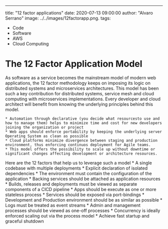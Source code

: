---
title: "12 factor applications"
date: 2020-07-13 09:00:00
author: "Alvaro Serrano"
image: ../../images/12factorapp.png.
tags:
  - Code
  - Software
  - AWS
  - Cloud Computing

# The 12 Factor Application Model

As software as a service becomes the mainstream model of modern web applications, the 12 factor methodology keeps on imposing its logic on distributed systems and microservices architectures. This model has been such a key contribution for distributed systems, service mesh and cloud computing with microservices implementations. Every developer and cloud architect will benefit from knowing the underlying principles behind this model.

    * Automation through declarative (you decide what resourcesto use and how to manage them) helps to minimize time and cost for new developers joining the organization or project
    * Web apps should enforce portability by keeping the underlying server Operating System as clean as possible
    * Cloud platforms minimize divergence between staging and production environment, thus enforcing continuos deployment for Agile teams.
    * This model offers the possibility to scale up without downtime or significant changes affecting development or architecture resources.

Here are the 12 factors that help us to leverage such a model
    * A single codebase with multiple deployments
    * Explicit declaration of isolated dependencies
    * The environment must contain the configuration of the application
    * Backing services should be attached as application resources
    * Builds, releases and deployments must be viewed as separate components of a CICD pipeline
    * Apps should be execute as one or more stateless process
    * Services should be exposed via port-bindings
    * Development and Production environment should be as similar as possible
    * Logs must be treated as event streams
    * Admin and management processes should be viewed as one-off processes
    * Concurrency is ideally enforced scaling out via the process model
    * Achieve fast startup and graceful shutdown
